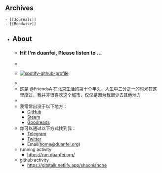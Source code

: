 ## Archives
	- [[Journals]]
	- [[Readwise]]
- ## About
	- ### Hi! I'm duanfei, Please listen to ...
	-
	- <p dir="auto"><a href="https://spotify-github-profile.vercel.app/api/view?uid=ht2k3oyrew344uvb77p3kn31v&amp;redirect=true" rel="nofollow"><img src="https://camo.githubusercontent.com/908c033533d9d7ad0391c156038dc5dbe7b21fba1f0e99b1d452a4ee3322f27e/68747470733a2f2f73706f746966792d6769746875622d70726f66696c652e76657263656c2e6170702f6170692f766965773f7569643d6874326b336f79726577333434757662373770336b6e33317626636f7665725f696d6167653d74727565267468656d653d6e6174656d6f6f2d72652673686f775f6f66666c696e653d74727565266261636b67726f756e645f636f6c6f723d31323132313226696e7465726368616e67653d66616c7365266261725f636f6c6f723d353362313466266261725f636f6c6f725f636f7665723d66616c7365" alt="spotify-github-profile" data-canonical-src="https://spotify-github-profile.vercel.app/api/view?uid=ht2k3oyrew344uvb77p3kn31v&amp;cover_image=true&amp;theme=natemoo-re&amp;show_offline=true&amp;background_color=121212&amp;interchange=false&amp;bar_color=53b14f&amp;bar_color_cover=false" style="max-width: 100%;"></a></p>
	-
	- 这是 @FriendsA 在北京生活的第十个年头，人生中三分之一的时光在这里度过，我并非很喜欢这个城市，仅仅是因为我很少去其他地方
	-
	- 我常常出没于以下地方：
		- [GitHub](https://github.com/shaonianche)
		- [Steam](https://steamcommunity.com/id/duanf/)
		- [Goodreads](https://www.goodreads.com/user/show/60863717?ref=nav_profile_l)
	- 你可以通过以下方式找到我：
		- [Telegram](https://t.me/Alone_cmj)
		- [Twitter](https://twitter.com/Bonjour_Ar)
		- Email(home@duanfei.org)
	- running activity
		- https://run.duanfei.org/
	- github activity
		- https://gitstalk.netlify.app/shaonianche